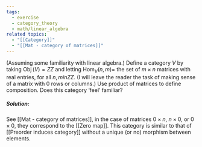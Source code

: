 ```yaml
---
tags:
  - exercise
  - category_theory
  - math/linear_algebra
related topics:
  - "[[Category]]"
  - "[[Mat - category of matrices]]"
---
```

(Assuming some familiarity with linear algebra.) Define a category $V$ by taking $\operatorname{Obj}(V) =  ZZ$ and letting $\operatorname{Hom}_V(n, m) =$ the set of $m \times n$ matrices with real entries, for all $n, m  in  ZZ$. (I will leave the reader the task of making sense of a matrix with $0$ rows or columns.) Use product of matrices to define composition. Does this category ‘feel’ familiar?
##### Solution:
See [[Mat - category of matrices]], in the case of matrices $0\times n$, $n\times 0$, or $0\times 0$, they correspond to the [[Zero map]]. This category is similar to that of [[Preorder induces category]] without a unique (or no) morphism between elements.